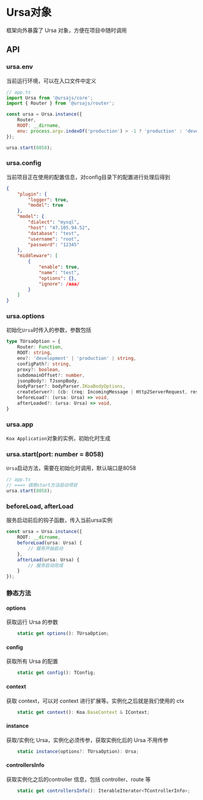 # Ursa对象

框架向外暴露了 Ursa 对象，方便在项目中随时调用

## API

### ursa.env

当前运行环境，可以在入口文件中定义

```javascript
// app.ts
import Ursa from '@ursajs/core';
import { Router } from '@ursajs/router';

const ursa = Ursa.instance({
    Router,
    ROOT: __dirname,
    env: process.argv.indexOf('production') > -1 ? 'production' : 'development',
});

ursa.start(8058);
```

### ursa.config

当前项目正在使用的配置信息，对config目录下的配置进行处理后得到

```json
{
    "plugin": {
        "logger": true,
        "model": true
    },
    "model": {
        "dialect": "mysql",
        "host": "47.105.94.52",
        "database": "test",
        "username": "root",
        "password": "12345"
    },
    "middleware": [
        {
            "enable": true, 
            "name": "test", 
            "options": {}, 
            "ignore": /aaa/
        }
    ]
}

```

### ursa.options

初始化`Ursa`时传入的参数，参数包括

```typescript
type TUrsaOption = {
    Router: Function,
    ROOT: string,
    env?: 'development' | 'production' | string,
    configPath?: string,
    proxy?: boolean,
    subdomainOffset?: number,
    jsonpBody?: TJsonpBody,
    bodyParser?: bodyParser.IKoaBodyOptions,
    createServer?: (cb: (req: IncomingMessage | Http2ServerRequest, res: ServerResponse | Http2ServerResponse) => void) => Server,
    beforeLoad?: (ursa: Ursa) => void,
    afterLoaded?: (ursa: Ursa) => void,
}
```

### ursa.app

`Koa Application`对象的实例，初始化时生成

### ursa.start(port: number = 8058)

`Ursa`启动方法，需要在初始化时调用，默认端口是8058

```javascript
// app.ts
// ===> 调用start方法启动项目
ursa.start(8058);
```

### beforeLoad, afterLoad

服务启动前后的钩子函数，传入当前ursa实例

```ts
const ursa = Ursa.instance({
    ROOT: __dirname,
    beforeLoad(ursa: Ursa) {
        // 服务开始启动
    },
    afterLoad(ursa: Ursa) {
        // 服务启动完成
    }
});
```

### 静态方法

#### options
获取运行 Ursa 的参数
```js
    static get options(): TUrsaOption;
```

#### config
获取所有 Ursa 的配置
```js
    static get config(): TConfig;
```

#### context
获取 context，可以对 context 进行扩展等。实例化之后就是我们使用的 ctx
```js
    static get context(): Koa.BaseContext & IContext;
```

#### instance
获取/实例化 Ursa，实例化必须传参，获取实例化后的 Ursa 不用传参
```js
    static instance(options?: TUrsaOption): Ursa;
```

#### controllersInfo
获取实例化之后的controller 信息，包括 controller、route 等
```js
    static get controllersInfo(): IterableIterator<TControllerInfo>;
```
